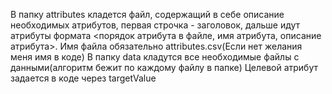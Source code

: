В папку attributes кладется файл, содержащий в себе описание необходимых атрибутов, первая строчка - заголовок, дальше идут атрибуты формата <порядок атрибута в файле, имя атрибута, описание атрибута>. Имя файла обязательно attributes.csv(Если нет желания меня имя в коде)
В папку data кладутся все необходимые файлы с данными(алгоритм бежит по каждому файлу в папке)
Целевой атрибут задается в коде через targetValue
